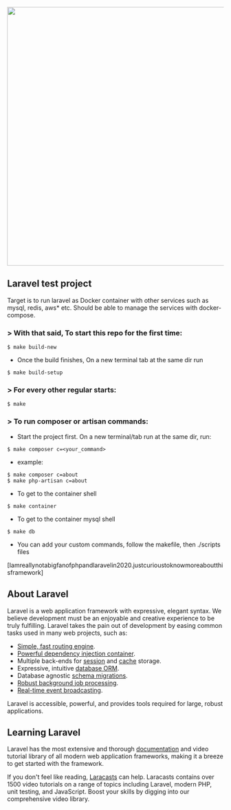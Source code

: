 <p align="center"><img src="https://res.cloudinary.com/dtfbvvkyp/image/upload/v1566331377/laravel-logolockup-cmyk-red.svg" width="600"></p>

## Laravel test project

Target is to run laravel as Docker container with other services such as mysql, redis, aws* etc. Should be able to manage the services with docker-compose. 

### > With that said, To start this repo for the first time:
```
$ make build-new
```
- Once the build finishes, On a new terminal tab at the same dir run
```
$ make build-setup
```

### > For every other regular starts:

```
$ make
```

### > To run composer or artisan commands:
- Start the project first. On a new terminal/tab run at the same dir, run:

```
$ make composer c=<your_command>
```

- example: 
```
$ make composer c=about
$ make php-artisan c=about
```

- To get to the container shell
```
$ make container
```

- To get to the container mysql shell
```
$ make db
```

- You can add your custom commands, follow the makefile, then ./scripts files

[Iamreallynotabigfanofphpandlaravelin2020.justcurioustoknowmoreaboutthisframework]

## About Laravel

Laravel is a web application framework with expressive, elegant syntax. We believe development must be an enjoyable and creative experience to be truly fulfilling. Laravel takes the pain out of development by easing common tasks used in many web projects, such as:

- [Simple, fast routing engine](https://laravel.com/docs/routing).
- [Powerful dependency injection container](https://laravel.com/docs/container).
- Multiple back-ends for [session](https://laravel.com/docs/session) and [cache](https://laravel.com/docs/cache) storage.
- Expressive, intuitive [database ORM](https://laravel.com/docs/eloquent).
- Database agnostic [schema migrations](https://laravel.com/docs/migrations).
- [Robust background job processing](https://laravel.com/docs/queues).
- [Real-time event broadcasting](https://laravel.com/docs/broadcasting).

Laravel is accessible, powerful, and provides tools required for large, robust applications.

## Learning Laravel

Laravel has the most extensive and thorough [documentation](https://laravel.com/docs) and video tutorial library of all modern web application frameworks, making it a breeze to get started with the framework.

If you don't feel like reading, [Laracasts](https://laracasts.com) can help. Laracasts contains over 1500 video tutorials on a range of topics including Laravel, modern PHP, unit testing, and JavaScript. Boost your skills by digging into our comprehensive video library.